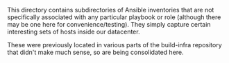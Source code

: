This directory contains subdirectories of Ansible inventories that are
not specifically associated with any particular playbook or role
(although there may be one here for convenience/testing). They simply
capture certain interesting sets of hosts inside our datacenter.

These were previously located in various parts of the build-infra
repository that didn't make much sense, so are being consolidated here.
